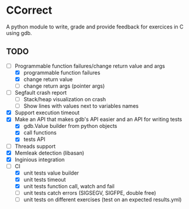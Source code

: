# CCorrect

A python module to write, grade and provide feedback for exercices in C using gdb.

## TODO

- [ ] Programmable function failures/change return value and args
    - [x] programmable function failures
    - [x] change return value
    - [ ] change return args (pointer args)
- [ ] Segfault crash report
    - [ ] Stack/heap visualization on crash
    - [ ] Show lines with values next to variables names
- [x] Support execution timeout
- [x] Make an API that makes gdb's API easier and an API for writing tests
    - [x] gdb.Value builder from python objects
    - [x] call functions
    - [x] tests API
- [ ] Threads support
- [x] Memleak detection (libasan)
- [x] Inginious integration
- [ ] CI
    - [x] unit tests value builder
    - [x] unit tests timeout
    - [x] unit tests function call, watch and fail
    - [ ] unit tests catch errors (SIGSEGV, SIGFPE, double free)
    - [ ] unit tests on different exercises (test on an expected results.yml)

<!-- 
## TODO

check all if malloc, SIGALRM setter etc in CCorrect internals dont fail, raise exception if they do

-> IMPORTANT: test segfaults, double free, floating point exception, etc feedback WITH AND WITHOUT libasan
              test timeout feedback
-> ADD exception handling everywhere if there is an error inside ccorrect (there are exception raised but the program continues execution???)

-> edit return values in parameters (force fail, etc) NOT IMPORTANT RIGHT NOW

https://gcc.gnu.org/onlinedocs/gcc/Instrumentation-Options.html
maybe these gcc flags wont work cause we call functions using gdb: if this is the case use own implementation
-fsanitize=undefined

-> LIMITATION: when the inferior forks itself -> what to to in this case?

# TODO investigate this message when timeout while debugging
# gdb.error: The program being debugged was signaled while in a function called from GDB.
# GDB remains in the frame where the signal was received.
# To change this behavior use "set unwindonsignal on".

TODO Once I have something usable, get feedback/ask for other feature requests and test robustness in a real case


TODO using clang's python lib for ast traversal may be better as it won't need the fake libc headers
        BUT maybe will cause problems with compilation using gcc (as gcc doesn't support the same extensions that clang)


TODO test on functions like _mm256_set_ps (this works but we dont get its return value) ALSO very strange: using gdb manually I can't manage to set a breakpoint on it
      -> works but there should be a warning in the documentation of CTester saying that it will also go through all includes and check
          function calls from there recursively

TODO track new thread creation/deletion and collect stats on them (number, the amount of time they ran, ...)

TODO valgrind integration (using valgrind's gdb server) to collect stats on memleaks, threads, open file descriptors, other memory stats
      -> https://valgrind.org/docs/manual/manual-core-adv.html
      -> https://indico.cern.ch/event/392796/contributions/1827927/attachments/1196707/1744649/vgdb.pdf
 -> if we monitor a function and compare start breakpoint and finish breakpoint mem leaks with (monitor leak_check) command, we can deduce if there was a memory leak
      inside this function (example application: student needs to code a function that manipulates a linked list, like removing elements, we can check
      that they have correctly freed the memory)
  -> OR maybe simpler: do it at the end and parse the complete oupput trace to check if our monitored function is in it
  -> Be careful of eventual libraries that may cause leakage that is not caused by the student -> find a way to detect this to not report this leak

TODO add to limitations that the parser of source files to find function calls is limited to C99 with some C11 features (but not all)

TODO C error at line x -> transform x (line student code + template wrapping C code) into y (line student code)
   -> USE '#line x "filename"' preprocessor directive to set current line to 'x' (and change file name to filename) (that'll offset the following lines)
          put #line 0 (or 1 as 0 may not be possible in all compilers???) just before the template

TODO MUST be compiled with '-fno-builtin' (it works without this but can miss some functions: printf can be converted into puts by the compiler. Doing this prevents it)
    -> understand this better as it's not completely accurate
gcc sample.c other.c -g -fno-builtin -o sample

TODO handle signals (like SIGSEGV, SIGALRM, ...) https://stackoverflow.com/a/25423589

-->
